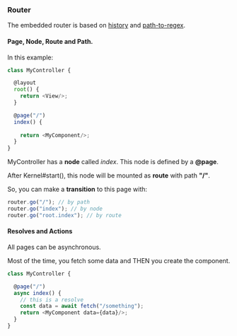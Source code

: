 ### Router

The embedded router is based on [history](https://www.npmjs.com/package/history) and [path-to-regex](https://www.npmjs.com/package/path-to-regexp).

#### Page, Node, Route and Path.

In this example:

```ts
class MyController {

  @layout
  root() {
    return <View/>;
  }

  @page("/")
  index() {
  
    return <MyComponent/>;
  }
}
```

MyController has a **node** called *index*.
This node is defined by a **@page**.

After Kernel#start(), this node will be mounted as **route** with path **"/"**.

So, you can make a **transition** to this page with:
```ts
router.go("/"); // by path
router.go("index"); // by node
router.go("root.index"); // by route
```

#### Resolves and Actions

All pages can be asynchronous. 

Most of the time, you fetch some data and THEN you create the component.

```ts
class MyController {

  @page("/")
  async index() {
    // this is a resolve
    const data = await fetch("/something"); 
    return <MyComponent data={data}/>;
  }
}
```
